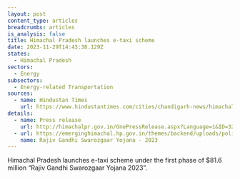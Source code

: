 ```yaml
---
layout: post
content_type: articles
breadcrumbs: articles
is_analysis: false
title: Himachal Pradesh launches e-taxi scheme
date: 2023-11-29T14:43:38.129Z
states:
  - Himachal Pradesh
sectors:
  - Energy
subsectors:
  - Energy-related Transportation
sources:
  - name: Hindustan Times
    url: https://www.hindustantimes.com/cities/chandigarh-news/himachal-pradesh-cm-sukhu-launches-e-taxi-scheme-101700505136947.html
details:
  - name: Press release
    url: http://himachalpr.gov.in/OnePressRelease.aspx?Language=1&ID=32096
  - url: https://emerginghimachal.hp.gov.in/themes/backend/uploads/policies/RGSY-2023.pdf
    name: Rajiv Gandhi Swarozgaar Yojana - 2023
---
```

Himachal Pradesh launches e-taxi scheme under the first phase of $81.6 million “Rajiv Gandhi Swarozgaar Yojana 2023”.